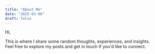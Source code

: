 ```yaml
---
title: "About Me"
date: "2025-03-06"
draft: false
---
```


Hi,

This is where I share some random thoughts, experiences, and insights. Feel free to explore my posts and get in touch if you'd like to connect.
